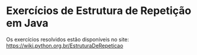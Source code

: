 # Exercícios de Estrutura de Repetição em Java
Os exercícios resolvidos estão disponíveis no site: https://wiki.python.org.br/EstruturaDeRepeticao

